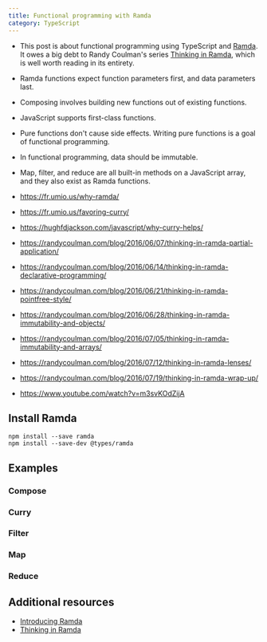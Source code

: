 ```yaml
---
title: Functional programming with Ramda
category: TypeScript
---
```


* This post is about functional programming using TypeScript and [Ramda](https://ramdajs.com/). It owes a big debt to Randy Coulman's series [Thinking in Ramda](https://randycoulman.com/blog/categories/thinking-in-ramda/), which is well worth reading in its entirety.
* Ramda functions expect function parameters first, and data parameters last.
* Composing involves building new functions out of existing functions.
* JavaScript supports first-class functions.
* Pure functions don't cause side effects. Writing pure functions is a goal of functional programming.
* In functional programming, data should be immutable.
* Map, filter, and reduce are all built-in methods on a JavaScript array, and they also exist as Ramda functions.


* https://fr.umio.us/why-ramda/
* https://fr.umio.us/favoring-curry/
* https://hughfdjackson.com/javascript/why-curry-helps/
* https://randycoulman.com/blog/2016/06/07/thinking-in-ramda-partial-application/
* https://randycoulman.com/blog/2016/06/14/thinking-in-ramda-declarative-programming/
* https://randycoulman.com/blog/2016/06/21/thinking-in-ramda-pointfree-style/
* https://randycoulman.com/blog/2016/06/28/thinking-in-ramda-immutability-and-objects/
* https://randycoulman.com/blog/2016/07/05/thinking-in-ramda-immutability-and-arrays/
* https://randycoulman.com/blog/2016/07/12/thinking-in-ramda-lenses/
* https://randycoulman.com/blog/2016/07/19/thinking-in-ramda-wrap-up/
* https://www.youtube.com/watch?v=m3svKOdZijA


## Install Ramda

    npm install --save ramda
    npm install --save-dev @types/ramda

## Examples

### Compose

### Curry

### Filter

### Map

### Reduce

## Additional resources

* [Introducing Ramda](http://buzzdecafe.github.io/code/2014/05/16/introducing-ramda)
* [Thinking in Ramda](https://randycoulman.com/blog/categories/thinking-in-ramda/)